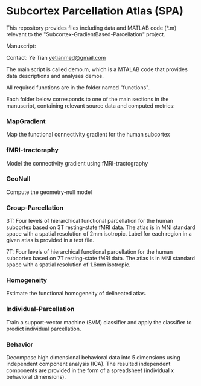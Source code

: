 # Subcortex Parcellation Atlas (SPA)
This repository provides files including data and MATLAB code (*.m) relevant to the "Subcortex-GradientBased-Parcellation" project.

Manuscript:

Contact: Ye Tian yetianmed@gmail.com

The main script is called demo.m, which is a MTALAB code that provides data descriptions and analyses demos.

All required functions are in the folder named "functions".

Each folder below corresponds to one of the main sections in the manuscript, containing relevant source data and computed metrics:

### MapGradient

   Map the functional connectivity gradient for the human subcortex

### fMRI-tractoraphy

   Model the connectivity gradient using fMRI-tractography

### GeoNull

   Compute the geometry-null model

### Group-Parcellation

   3T: Four levels of hierarchical functional parcellation for the human subcortex based on 3T resting-state fMRI data. The atlas is in MNI standard space with a spatial resolution of 2mm isotropic. Label for each region in a given atlas is provided in a text file. 

   7T: Four levels of hierarchical functional parcellation for the human subcortex based on 7T resting-state fMRI data. The atlas is in MNI standard space with a spatial resolution of 1.6mm isotropic.

### Homogeneity

   Estimate the functional homogeneity of delineated atlas.

### Individual-Parcellation

   Train a support-vector machine (SVM) classifier and apply the classifier to predict individual parcellation.
   
### Behavior

   Decompose high dimensional behavioral data into 5 dimensions using independent component analysis (ICA). The resulted independent components are provided in the form of a spreadsheet (individual x behavioral dimensions).







 

 
